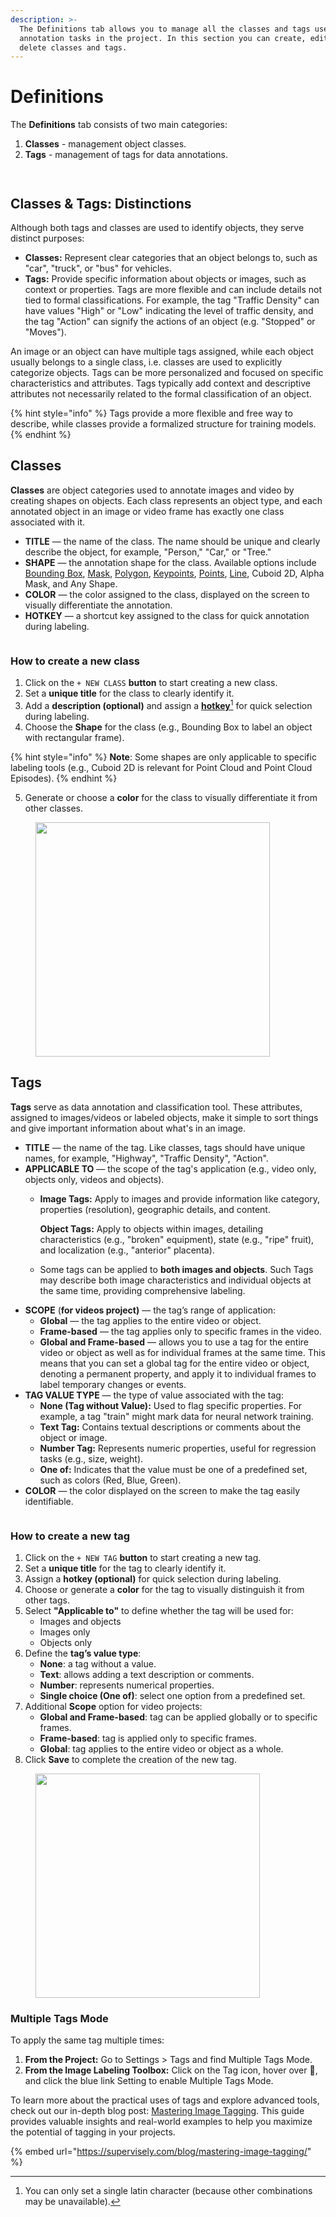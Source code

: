 ```yaml
---
description: >-
  The Definitions tab allows you to manage all the classes and tags used for
  annotation tasks in the project. In this section you can create, edit and
  delete classes and tags.
---
```


# Definitions

The **Definitions** tab consists of two main categories:

1. **Classes** - management object classes.&#x20;
2. **Tags** - management of tags for data annotations.

<div>

<figure><img src="../../.gitbook/assets/classes0.png" alt=""><figcaption></figcaption></figure>

 

<figure><img src="../../.gitbook/assets/tags.png" alt=""><figcaption></figcaption></figure>

</div>



## Classes & Tags: Distinctions <a href="#tags--classes-distinctions" id="tags--classes-distinctions"></a>

Although both tags and classes are used to identify objects, they serve distinct purposes:

* **Classes:** Represent clear categories that an object belongs to, such as "car", "truck", or "bus" for vehicles.
* **Tags:** Provide specific information about objects or images, such as context or properties. Tags are more flexible and can include details not tied to formal classifications. For example, the tag "Traffic Density" can have values "High" or "Low" indicating the level of traffic density, and the tag "Action" can signify the actions of an object (e.g. "Stopped" or "Moves").

An image or an object can have multiple tags assigned, while each object usually belongs to a single class, i.e. classes are used to explicitly categorize objects. Tags can be more personalized and focused on specific characteristics and attributes. Tags typically add context and descriptive attributes not necessarily related to the formal classification of an object.

{% hint style="info" %}
Tags provide a more flexible and free way to describe, while classes provide a formalized structure for training models.
{% endhint %}

## Classes

**Classes** are object categories used to annotate images and video by creating shapes on objects. Each class represents an object type, and each annotated object in an image or video frame has exactly one class associated with it.

* **TITLE** — the name of the class. The name should be unique and clearly describe the object, for example, "Person," "Car," or "Tree."
* **SHAPE** — the annotation shape for the class. Available options include [Bounding Box](../../labeling/labeling-tools/bounding-box-rectangle-tool.md), [Mask](../../labeling/labeling-tools/mask-pen-tool.md), [Polygon](../../labeling/labeling-tools/polygon-tool.md), [Keypoints](../../labeling/labeling-tools/graph-keypoints-tool.md), [Points](../../labeling/labeling-tools/point-tool.md), [Line](../../labeling/labeling-tools/polyline-tool.md), Cuboid 2D, Alpha Mask, and Any Shape.
* **COLOR** — the color assigned to the class, displayed on the screen to visually differentiate the annotation.
* **HOTKEY** — a shortcut key assigned to the class for quick annotation during labeling.

<figure><img src="../../.gitbook/assets/classes-1.png" alt=""><figcaption></figcaption></figure>

### How to create a new class

1. Click on the `+ NEW CLASS` **button** to start creating a new class.
2. Set a **unique title** for the class to clearly identify it.
3. Add a **description (optional)** and assign a [**hotkey**](#user-content-fn-1)[^1] for quick selection during labeling.
4. Choose the **Shape** for the class (e.g., Bounding Box to label an object with rectangular frame).

{% hint style="info" %}
**Note**: Some shapes are only applicable to specific labeling tools (e.g., Cuboid 2D is relevant for Point Cloud and Point Cloud Episodes).
{% endhint %}

5. Generate or choose a **color** for the class to visually differentiate it from other classes.

<figure><img src="../../.gitbook/assets/new-class.png" alt="" width="375"><figcaption></figcaption></figure>

## Tags

**Tags** serve as data annotation and classification tool. These attributes, assigned to images/videos or labeled objects, make it simple to sort things and give important information about what's in an image.

* **TITLE** — the name of the tag. Like classes, tags should have unique names, for example, "Highway", "Traffic Density", "Action".
* **APPLICABLE TO** — the scope of the tag's application (e.g., video only, objects only, videos and objects).
  *   **Image Tags:** Apply to images and provide information like category, properties (resolution), geographic details, and content.

      **Object Tags:** Apply to objects within images, detailing characteristics (e.g., "broken" equipment), state (e.g., "ripe" fruit), and localization (e.g., "anterior" placenta).
  * Some tags can be applied to **both images and objects**. Such Tags may describe both image characteristics and individual objects at the same time, providing comprehensive labeling.
* **SCOPE** (**for videos project)** — the tag’s range of application:
  * **Global** — the tag applies to the entire video or object.
  * **Frame-based** — the tag applies only to specific frames in the video.
  * **Global and Frame-based** — allows you to use a tag for the entire video or object as well as for individual frames at the same time. This means that you can set a global tag for the entire video or object, denoting a permanent property, and apply it to individual frames to label temporary changes or events.
* **TAG VALUE TYPE** — the type of value associated with the tag:
  * **None (Tag without Value):** Used to flag specific properties. For example, a tag "train" might mark data for neural network training.
  * **Text Tag:** Contains textual descriptions or comments about the object or image.
  * **Number Tag:** Represents numeric properties, useful for regression tasks (e.g., size, weight).
  * **One of:** Indicates that the value must be one of a predefined set, such as colors (Red, Blue, Green).
* **COLOR** — the color displayed on the screen to make the tag easily identifiable.

<figure><img src="../../.gitbook/assets/tags-1.png" alt=""><figcaption></figcaption></figure>

### How to create a new tag

1. Click on the `+ NEW TAG` **button** to start creating a new tag.
2. Set a **unique title** for the tag to clearly identify it.
3. Assign a **hotkey (optional)** for quick selection during labeling.
4. Choose or generate a **color** for the tag to visually distinguish it from other tags.
5. Select **"Applicable to"** to define whether the tag will be used for:
   * Images and objects
   * Images only
   * Objects only
6. Define the **tag’s value type**:
   * **None**: a tag without a value.
   * **Text**: allows adding a text description or comments.
   * **Number**: represents numerical properties.
   * **Single choice (One of)**: select one option from a predefined set.
7. Additional **Scope** option for video projects:
   * **Global and Frame-based**: tag can be applied globally or to specific frames.
   * **Frame-based**: tag is applied only to specific frames.
   * **Global**: tag applies to the entire video or object as a whole.
8. Click **Save** to complete the creation of the new tag.

<figure><img src="../../.gitbook/assets/new-tag.png" alt="" width="359"><figcaption></figcaption></figure>

### Multiple Tags Mode

To apply the same tag multiple times:

1. **From the Project:** Go to Settings > Tags and find Multiple Tags Mode.
2. **From the Image Labeling Toolbox:** Click on the Tag icon, hover over 🔁, and click the blue link Setting to enable Multiple Tags Mode.

To learn more about the practical uses of tags and explore advanced tools, check out our in-depth blog post: [Mastering Image Tagging](https://supervisely.com/blog/mastering-image-tagging/). This guide provides valuable insights and real-world examples to help you maximize the potential of tagging in your projects.

{% embed url="https://supervisely.com/blog/mastering-image-tagging/" %}

[^1]: You can only set a single latin character (because other combinations may be unavailable).
